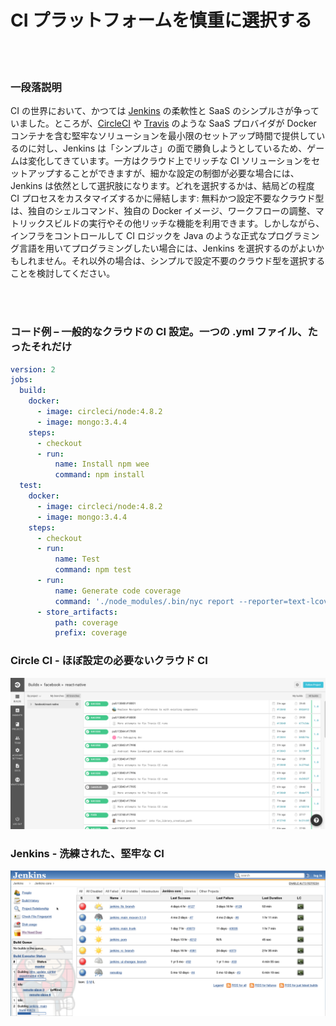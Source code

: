 # CI プラットフォームを慎重に選択する

<br/><br/>

### 一段落説明

CI の世界において、かつては [Jenkins](https://jenkins.io/) の柔軟性と SaaS のシンプルさが争っていました。ところが、[CircleCI](https://circleci.com/) や [Travis](https://travis-ci.org/) のような SaaS プロバイダが Docker コンテナを含む堅牢なソリューションを最小限のセットアップ時間で提供しているのに対し、Jenkins は「シンプルさ」の面で勝負しようとしているため、ゲームは変化してきています。一方はクラウド上でリッチな CI ソリューションをセットアップすることができますが、細かな設定の制御が必要な場合には、Jenkins は依然として選択肢になります。どれを選択するかは、結局どの程度 CI プロセスをカスタマイズするかに帰結します: 無料かつ設定不要なクラウド型は、独自のシェルコマンド、独自の Docker イメージ、ワークフローの調整、マトリックスビルドの実行やその他リッチな機能を利用できます。しかしながら、インフラをコントロールして CI ロジックを Java のような正式なプログラミング言語を用いてプログラミングしたい場合には、Jenkins を選択するのがよいかもしれません。それ以外の場合は、シンプルで設定不要のクラウド型を選択することを検討してください。

<br/><br/>

### コード例 – 一般的なクラウドの CI 設定。一つの .yml ファイル、たったそれだけ

```yaml
version: 2
jobs:
  build:
    docker:
      - image: circleci/node:4.8.2
      - image: mongo:3.4.4
    steps:
      - checkout
      - run:
          name: Install npm wee
          command: npm install
  test:
    docker:
      - image: circleci/node:4.8.2
      - image: mongo:3.4.4
    steps:
      - checkout
      - run:
          name: Test
          command: npm test
      - run:
          name: Generate code coverage
          command: './node_modules/.bin/nyc report --reporter=text-lcov'      
      - store_artifacts:
          path: coverage
          prefix: coverage

```

### Circle CI - ほぼ設定の必要ないクラウド CI

![alt text](../../assets/images/circleci.png "Circle CI")

### Jenkins - 洗練された、堅牢な CI

![alt text](../../assets/images/jenkins_dashboard.png "Jenkins")

<br/><br/>
